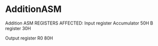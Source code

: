 # AdditionASM
Addition ASM
REGISTERS AFFECTED: 
Input register
Accumulator
50H
B register
30H


Output register
R0
80H

